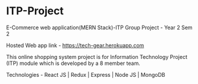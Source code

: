 # ITP-Project
E-Commerce web application(MERN Stack)-ITP Group Project - Year 2 Sem 2 

Hosted Web app link - https://tech-gear.herokuapp.com

This online shopping system project is for Information Technology Project (ITP) module which is developed by a 8 member team.

Technologies - React JS | Redux | Express | Node JS | MongoDB

